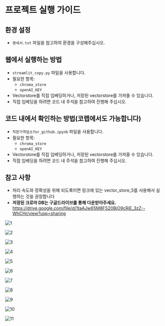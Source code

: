 # 프로젝트 실행 가이드

## 환경 설정
- `명세서.txt` 파일을 참고하여 환경을 구성해주십시오.

## 웹에서 실행하는 방법
- `streamlit_copy.py` 파일을 사용합니다.
- 필요한 항목:
  - `chroma_store`
  - `openAI_KEY`
- Vectorstore를 직접 임베딩하거나, 저장된 vectorstore를 가져올 수 있습니다.
- 직접 임베딩을 하려면 코드 내 주석을 참고하여 진행해 주십시오.

## 코드 내에서 확인하는 방법(코랩에서도 가능합니다)
- `착한가격업소for_github.ipynb` 파일을 사용합니다.
- 필요한 항목:
  - `chroma_store`
  - `openAI_KEY`
- Vectorstore를 직접 임베딩하거나, 저장된 vectorstore를 가져올 수 있습니다.
- 직접 임베딩을 하려면 코드 내 주석을 참고하여 진행해 주십시오.

## 참고 사항
- 처리 속도와 정확성을 위해 되도록이면 링크에 있는 vector_store_5를 사용해서 실행하는 것을 권장합니다
- **저장된 크로마 DB는 구글드라이브를 통해 다운받아주세요.**   
https://drive.google.com/file/d/1taAJw65M8FS20BjO9cRiE_3zZ--WhCHr/view?usp=sharing


![1](https://github.com/user-attachments/assets/6be03ad4-7ef5-4442-a643-adad51fa5301)

![2](https://github.com/user-attachments/assets/b31dd676-692a-4ea0-806a-4a3107e5268d)

![3](https://github.com/user-attachments/assets/38147da9-50db-4b91-9a01-2ab9924ab346)

![4](https://github.com/user-attachments/assets/22131f59-5c61-485b-a564-5f934f3ae57c)

![5](https://github.com/user-attachments/assets/74ffc531-5267-4842-b2a2-7594cdbf1f69)

![6](https://github.com/user-attachments/assets/87f3a87c-b592-4eed-9638-ff7dbc744f28)

![7](https://github.com/user-attachments/assets/e10422dc-7157-496a-a4fc-6d7b4ffc93a9)

![8](https://github.com/user-attachments/assets/e9857bd2-b017-4e17-8c2d-fd695f6ff93c)

![9](https://github.com/user-attachments/assets/2ad0b58f-f146-4e99-a340-2116df6e7def)

![10](https://github.com/user-attachments/assets/6e626e20-bbf3-47ef-a9ab-38f12f4e721f)

![11](https://github.com/user-attachments/assets/dec1609e-d60d-40ca-99aa-29c6cec772c3)
